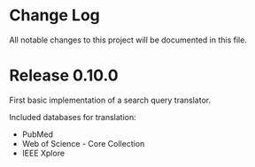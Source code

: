 
# Change Log
All notable changes to this project will be documented in this file.

# Release 0.10.0

First basic implementation of a search query translator.

Included databases for translation:
- PubMed
- Web of Science - Core Collection
- IEEE Xplore
